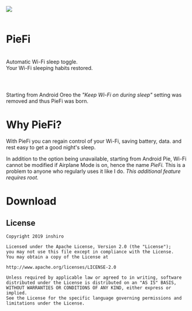 
<img align="left" src="https://i.postimg.cc/7Y6xjw79/ic-launcher-round.png">
<div style="text-align: left"><br>&emsp; <b><h1>PieFi</h1></b></br></div>
<div style="text-align: left">Automatic Wi-Fi sleep toggle.</div>
<div style="text-align: left">Your Wi-Fi sleeping habits restored.<br><br></div>

#
<div style="text-align: left">Starting from Android Oreo the <i>"Keep Wi-Fi on during sleep"</i> setting was removed and thus PieFi was born.</div>

# Why PieFi?

With PieFi you can regain control of your Wi-Fi, saving battery, data. and rest easy to get a good night's sleep.

In addition to the option being unavailable, starting from Android Pie, Wi-Fi cannot be modified if Airplane Mode is on, hence the name _PieFi._ This is a problem to anyone who regularly uses it like I do.
*This additional feature requires root.*

# Download

License
-------

    Copyright 2019 inshiro

    Licensed under the Apache License, Version 2.0 (the "License");
    you may not use this file except in compliance with the License.
    You may obtain a copy of the License at

    http://www.apache.org/licenses/LICENSE-2.0

    Unless required by applicable law or agreed to in writing, software
    distributed under the License is distributed on an "AS IS" BASIS,
    WITHOUT WARRANTIES OR CONDITIONS OF ANY KIND, either express or implied.
    See the License for the specific language governing permissions and
    limitations under the License.
